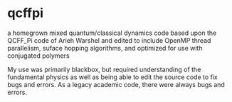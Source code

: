 # qcffpi
a homegrown mixed quantum/classical dynamics code based upon the QCFF_Pi code of Arieh Warshel and edited to include OpenMP thread parallelism, suface hopping algorithms, and optimized for use with conjugated polymers

My use was primarily blackbox, but required understanding of the fundamental physics as well as being able to edit the source code to fix bugs and errors.  As a legacy academic code, there were always bugs and errors.

